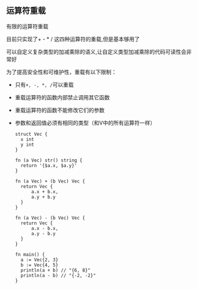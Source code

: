 ## 运算符重载

有限的运算符重载

目前只实现了+ - * / 这四种运算符的重载,但是基本够用了

可以自定义复杂类型的加减乘除的语义,让自定义类型加减乘除的代码可读性会非常好

为了提高安全性和可维护性，重载有以下限制：

- 只有`+, -, *, /`可以重载

- 重载运算符的函数内部禁止调用其它函数

- 重载运算符的函数不能修改它们的参数

- 参数和返回值必须有相同的类型（和V中的所有运算符一样）

  

  ```
  struct Vec {
  	x int
  	y int
  }
  
  fn (a Vec) str() string {
  	return '{$a.x, $a.y}'
  }
  
  fn (a Vec) + (b Vec) Vec {
  	return Vec {
  		a.x + b.x,
  		a.y + b.y
  	}
  }
  
  fn (a Vec) - (b Vec) Vec {
  	return Vec {
  		a.x - b.x,
  		a.y - b.y
  	}
  }
  
  fn main() {
  	a := Vec{2, 3}
  	b := Vec{4, 5}
  	println(a + b) // "{6, 8}" 
  	println(a - b) // "{-2, -2}" 
  }
  ```

  